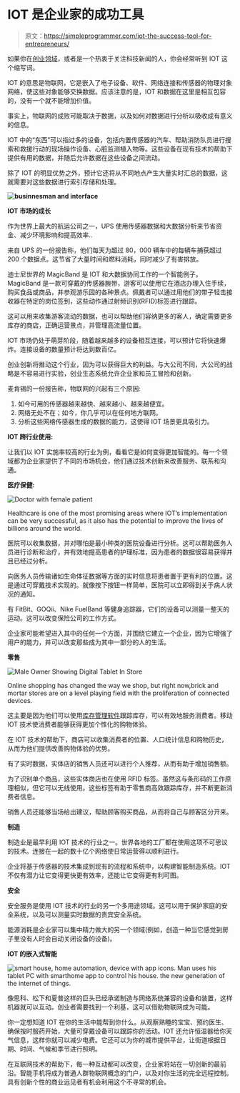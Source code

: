 # IOT 是企业家的成功工具

> 原文：<https://simpleprogrammer.com/iot-the-success-tool-for-entrepreneurs/>

如果你在[创业领域](https://simpleprogrammer.com/2013/11/04/want-quit-job/)，或者是一个热衷于关注科技新闻的人，你会经常听到 IOT 这个缩写词。

IOT 的意思是物联网，它是嵌入了电子设备、软件、网络连接和传感器的物理对象网络，使这些对象能够交换数据。应该注意的是，IOT 和数据在这里是相互包容的，没有一个就不能增加价值。

事实上，物联网的成败可能取决于数据，以及如何对数据进行分析以吸收成有意义的信息。

IOT 中的“东西”可以指过多的设备，包括内置传感器的汽车、帮助消防队员进行搜索和救援行动的现场操作设备、心脏监测植入物等。这些设备在现有技术的帮助下提供有用的数据，并随后允许数据在这些设备之间流动。

除了 IOT 的明显优势之外，预计它还将从不同地点产生大量实时汇总的数据，这就需要对这些数据进行索引存储和处理。

**![businnesman and interface](img/af790a0b5a83d624ed6207dcab6acda9.png)**

**IOT 市场的成长**

作为世界上最大的航运公司之一，UPS 使用传感器数据和大数据分析来节省资金、减少环境影响和提高效率..

来自 UPS 的一份报告称，他们每天为超过 80，000 辆车中的每辆车捕获超过 200 个数据点。这节省了大量时间和燃料消耗，同时减少了有害排放。

迪士尼世界的 MagicBand 是 IOT 和大数据协同工作的一个智能例子。MagicBand 是一款可穿戴的传感器腕带，游客可以使用它在酒店办理入住手续，购买食品或商品，并参观游乐园的各种景点。佩戴者可以通过用他们的带子轻击接收器在特定的岗位签到，这些动作通过射频识别(RFID)标签进行跟踪。

这可以用来收集游客流动的数据，也可以帮助他们容纳更多的客人，确定需要更多库存的商店，正确运营景点，并管理高流量位置。

IOT 市场仍处于萌芽阶段，随着越来越多的设备相互连接，可以预计它将快速爆炸。连接设备的数量预计将达到数百亿。

创业创新将推动这个行业，因为可以获得巨大的利益。与大公司不同，大公司的战略是不容易进行实验，创业生态系统允许企业家和员工冒险和创新。

麦肯锡的一份报告称，物联网的兴起有三个原因:

1.  如今可用的传感器越来越快、越来越小、越来越便宜。
2.  网络无处不在；如今，你几乎可以在任何地方联网。
3.  分析这些网络传感器生成的数据的能力，这使得 IOT 场景更具吸引力。

**IOT 跨行业使用:**

让我们以 IOT 实施率较高的行业为例，看看它是如何变得更加智能的。每一个领域都为企业家提供了不同的市场机会，他们通过技术创新来改善服务、联系和沟通。

**医疗保健:**

![Doctor with female patient](img/86ed3c0404ed7e98cd9056c5f5255b41.png)

Healthcare is one of the most promising areas where IOT’s implementation can be very successful, as it also has the potential to improve the lives of billions around the world.

医院可以收集数据，并对哪怕是最小种类的医院设备进行分析。这可以帮助医务人员进行诊断和治疗，并有效地提高患者的护理标准，因为患者的数据很容易获得并且已经过分析。

向医务人员传输诸如生命体征数据等方面的实时信息将患者置于更有利的位置。这是通过可穿戴技术实现的。就像按下按钮一样简单，医院可以立即得到关于病人状况的通知。

有 FitBit、GOQii、Nike FuelBand 等健身追踪器，它们的设备可以测量一整天的运动。这可以改变保险公司的工作方式。

企业家可能希望进入其中的任何一个方面，并围绕它建立一个企业，因为它增强了用户的能力，并可以改变那些成为其中一部分的人的生活。

**零售**

![Male Owner Showing Digital Tablet In Store](img/928a8a6375f945c5b07bfcd0b24e2903.png)

Online shopping has changed the way we shop, but right now,brick and mortar stores are on a level playing field with the proliferation of connected devices.

这主要是因为他们可以使用[库存管理软件](http://www.softwaresuggest.com/inventory-management-software)跟踪库存，可以有效地服务消费者。移动 IOT 技术使消费者能够获得更加个性化的购物体验。

在 IOT 技术的帮助下，商店可以收集消费者的位置、人口统计信息和购物历史，从而为他们提供改善购物体验的优势。

有了实时数据，实体店的销售人员还可以进行个人推荐，从而有助于增加销售额。

为了识别单个商品，这些实体商店也在使用 RFID 标签。虽然这与条形码的工作原理相似，但它可以无线使用。这些标签有助于零售商高效跟踪库存，并不断更新消费者信息。

销售人员还能够当场给出建议，帮助顾客购买商品，从而将自己与顾客区分开来。

**制造**

制造业是最早利用 IOT 技术的行业之一。世界各地的工厂都在使用这项不可思议的技术。连接在一起的数十亿个网络使日常运营得以顺利进行。

企业将基于传感器的技术集成到现有的流程和系统中，以构建智能制造系统。IOT 不仅有潜力让它变得更快更有效率，还能让它变得更有利可图。

**安全**

安全服务是使用 IOT 技术的行业的另一个多用途领域。这可以用于保护家庭的安全系统，以及可以测量实时数据的贵宾安全系统。

能源消耗是企业家可以集中精力做大的另一个领域(例如，创造一种当它感觉到房子里没有人时会自动关闭设备的设备)。

**IOT 的嵌入式智能**

![smart house, home automation, device with app icons. Man uses his tablet PC with smarthome app to control his house. the new generation of the internet of things.](img/e60a9c0ad194817aaf655e0eba58949e.png)

像思科、松下和夏普这样的巨头已经承诺制造与网络系统兼容的设备和装置，这样机器就可以互动。创业者需要找到一个利基，这可以借助物联网成为可能。

你一定想知道 IOT 在你的生活中能帮到你什么。从观察熟睡的宝宝、预约医生、确保按时服药开始，大量可穿戴设备可以跟踪你的活动。IOT 还允许恒温器给你天气信息，这样你就可以减少电费。它还可以为你的城市提供平台，让街道根据日期、时间、气候和季节进行照明。

在互联网技术的帮助下，每一种互动都可以改变，企业家将站在一切创新的最前沿。智能手机将成为普通人群物联网概念的门户，以及对你生活的完全远程控制。具有创新个性的商业远见者有机会利用这个不寻常的机会。